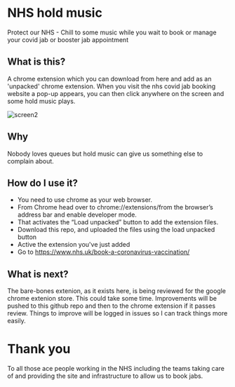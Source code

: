 # NHS hold music
Protect our NHS - Chill to some music while you wait to book or manage your covid jab or booster jab appointment

## What is this?
A chrome extension which you can download from here and add as an 'unpacked' chrome extension. 
When you visit the nhs covid jab booking website a pop-up appears, you can then click anywhere on the screen and some hold music plays.

![screen2](https://user-images.githubusercontent.com/16557524/145886654-14ae7ab9-4cec-495c-8d56-adec30f091b1.jpg)

## Why
Nobody loves queues but hold music can give us something else to complain about.

## How do I use it?
- You need to use chrome as your web browser. 
- From Chrome head over to chrome://extensions/from the browser’s address bar and enable developer mode. 
- That activates the “Load unpacked” button to add the extension files. 
- Download this repo, and uploaded the files using the load unpacked button
- Active the extension you've just added
- Go to https://www.nhs.uk/book-a-coronavirus-vaccination/

## What is next?
The bare-bones extenion, as it exists here, is being reviewed for the google chrome extenion store. This could take some time. Improvements will be pushed to this github repo and then to the chrome extension if it passes review.
Things to improve will be logged in issues so I can track things more easily.

# Thank you
To all those ace people working in the NHS including the teams taking care of and providing the site and infrastructure to allow us to book jabs.
